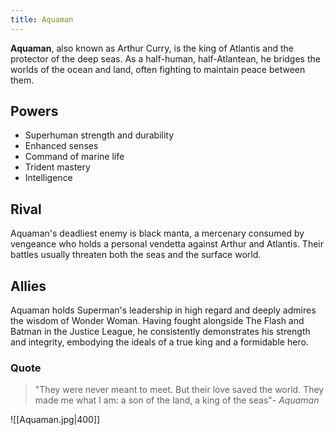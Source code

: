```yaml
---
title: Aquaman
---
```

**Aquaman**, also known as Arthur Curry, is the king of Atlantis and the protector of the deep seas. As a half-human, half-Atlantean, he bridges the worlds of the ocean and land, often fighting to maintain peace between them.

## Powers
- Superhuman strength and durability
- Enhanced senses
- Command of marine life
- Trident mastery
- Intelligence

## Rival
Aquaman's deadliest enemy is black manta, a mercenary consumed by vengeance who holds a personal vendetta against Arthur and Atlantis. Their battles usually threaten both the seas and the surface world. 

## Allies
Aquaman holds Superman's leadership in high regard and deeply admires the wisdom of Wonder Woman. Having fought alongside The Flash and Batman in the Justice League, he consistently demonstrates his strength and integrity, embodying the ideals of a true king and a formidable hero.

### Quote
> "They were never meant to meet. But their love saved the world. They made me what I am: a son of the land, a king of the seas"- *Aquaman*

![[Aquaman.jpg|400]]